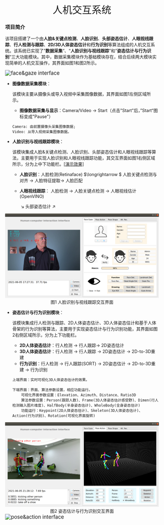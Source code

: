 <center><font size=6>人机交互系统</font></center>

### 项目简介

​	    该项目搭建了一个由**人脸&关键点检测**、**人脸识别**、**头部姿态估计**、**人眼视线跟踪**、**行人检测与跟踪**、**2D/3D人体姿态估计**和**行为识别**等算法组成的人机交互系统。该系统已实现了”**数据采集**“、“**人脸识别与视线跟踪**”和”**姿态估计与行为识别**“三大功能模块。其中，数据采集模块作为基础模块存在，结合后续两大模块实现简单的人机交互操作，其界面如图1和图2所示。

<img src="./image/gaze_tracking_face_rec.gif" alt="face&gaze interface" style="zoom:120%;" />

- **图像数据采集模块**：

  ​       该模块主要从摄像头或导入视频中采集图像数据，其界面如图1左侧区域所示。

  - **图像数据采集与显示**：Camera/Video $\longrightarrow$ Start（点击"Start"后，”Start“图标变成"Pause"）

  ```
  Camera: 由前置摄像头采集图像数据;
  Video: 从导入视频采集图像数据。
  ```

  

- **人脸识别与视线跟踪模块**：

  ​       该模块集成人脸&关键点检测、人脸识别、头部姿态估计和人眼视线跟踪等算法，主要用于实现人脸识别和人眼视线跟踪功能，其交互界面如图1右侧区域所示，分为上中下功能栏。[[演示效果]](./data/video/Face-Recognition-Gaze-Estiamtion_speed_up.mp4)

  - **人脸识别**：人脸检测(Retinaface) $\longrightarrow $ 人脸关键点检测与对齐 $\longrightarrow$ 人脸特征提取$\longrightarrow$ 人脸匹配

  - **人眼视线跟踪**： 人脸检测 $\longrightarrow$ 人脸关键点检测 $\longrightarrow$ 人眼视线估计 (OpenVINO)

    ​											$\searrow$      头部姿态估计    $\nearrow$ 

<img src="./image/face_landm_head_gaze.png" alt="face&gaze interface" style="zoom:75%;" />

<center>图1  人脸识别与视线跟踪交互界面</center>



- **姿态估计与行为识别模块**：

  ​        该模块集成行人检测与跟踪、2D人体姿态估计、3D人体姿态估计和基于人体骨架的行为识别等算法，主要用于实现姿态估计与行为识别功能，其界面如图2右侧区域所示，分为上下功能栏。

  - **2D人体姿态估计**：行人检测 $\longrightarrow$ 行人跟踪$\longrightarrow$ 2D姿态估计
  - **3D人体姿态估计**：行人检测 $\longrightarrow$ 行人跟踪 $\longrightarrow$ 2D姿态估计 $\longrightarrow$ 2D-to-3D重建
  - **行为识别**：行人检测 $\longrightarrow$ 行人跟踪(SORT) $\longrightarrow$ 2D姿态估计 $\longrightarrow$ 2D-to-3D重建 $\longrightarrow$ 行为识别

  ```
  上端界面：实时可视化3D人体姿态估计的效果。
  
  下端界面：界面、算法参数设置，相应功能运行。
      可视化界面参数设置：Elevation、Azimuth、Distance、Ratio3D
      算法参数设置：Person(跟踪人数)、Frame(3D人体姿态估计感受野)、Dimen(行人检测输入图片维度)、HalfBody(半身姿态估计)、WholeBody(全身姿态估计)
      功能运行：Keypoint(2D人体姿态估计)、Skeleton(3D人体姿态估计)、Action(行为识别)、Rotation(可视化界面旋转)
  ```

<img src="./image/action_recognition.png" alt="pose&action interface" style="zoom:75%;" />

<center>图2  姿态估计与行为识别交互界面</center>

<img src="./image/pose_est_rec.gif" alt="pose&action interface" style="zoom:120%;" />

